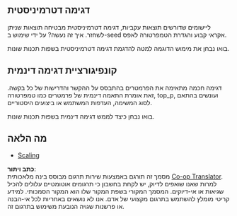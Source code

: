 <!--
CO_OP_TRANSLATOR_METADATA:
{
  "original_hash": "b0de03f7a3ff0204d8356bc61325c459",
  "translation_date": "2025-06-02T20:05:29+00:00",
  "source_file": "05-AdvancedTopics/mcp-sampling/README.md",
  "language_code": "he"
}
-->
## דגימה דטרמיניסטית

ליישומים שדורשים תוצאות עקביות, דגימה דטרמיניסטית מבטיחה תוצאות שניתן לשחזר. איך זה נעשה? על ידי שימוש ב-seed אקראי קבוע והגדרת הטמפרטורה לאפס.

בואו נבחן את מימוש הדוגמה למטה להדגמת דגימה דטרמיניסטית בשפות תכנות שונות.

## קונפיגורציית דגימה דינמית

דגימה חכמה מתאימה את הפרמטרים בהתבסס על ההקשר והדרישות של כל בקשה. זאת אומרת התאמה דינמית של פרמטרים כמו טמפרטורה, top_p, ועונשים בהתאם לסוג המשימה, העדפות המשתמש או ביצועים היסטוריים.

בואו נבחן כיצד לממש דגימה דינמית בשפות תכנות שונות.

## מה הלאה

- [Scaling](../mcp-scaling/README.md)

**כתב ויתור**:  
מסמך זה תורגם באמצעות שירות תרגום מבוסס בינה מלאכותית [Co-op Translator](https://github.com/Azure/co-op-translator). למרות שאנו שואפים לדיוק, יש לקחת בחשבון כי תרגומים אוטומטיים עלולים להכיל שגיאות או אי-דיוקים. המסמך המקורי בשפת המקור שלו הוא המקור הסמכותי. למידע קריטי מומלץ להשתמש בתרגום מקצועי של אדם. אנו לא נושאים באחריות לכל אי-הבנה או פרשנות שגויה הנובעת משימוש בתרגום זה.